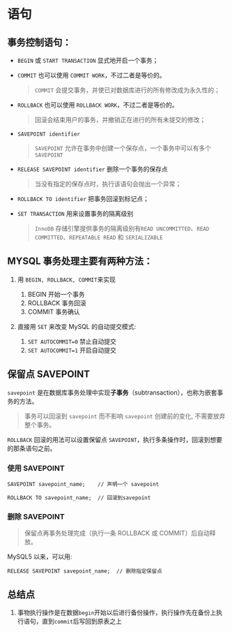 # 语句

## 事务控制语句：

+ `BEGIN` 或 `START TRANSACTION` 显式地开启一个事务；

+ `COMMIT` 也可以使用 `COMMIT WORK`，不过二者是等价的。
    > `COMMIT` 会提交事务，并使已对数据库进行的所有修改成为永久性的；

+ `ROLLBACK` 也可以使用 `ROLLBACK WORK`，不过二者是等价的。
    > 回滚会结束用户的事务，并撤销正在进行的所有未提交的修改；

+ `SAVEPOINT identifier`
    > `SAVEPOINT` 允许在事务中创建一个保存点，一个事务中可以有多个 `SAVEPOINT`

+ `RELEASE SAVEPOINT identifier` 删除一个事务的保存点
    > 当没有指定的保存点时，执行该语句会抛出一个异常；

+ `ROLLBACK TO identifier` 把事务回滚到标记点；

+ `SET TRANSACTION` 用来设置事务的隔离级别
    > `InnoDB` 存储引擎提供事务的隔离级别有`READ UNCOMMITTED`、`READ COMMITTED`、`REPEATABLE READ` 和 `SERIALIZABLE`

## MYSQL 事务处理主要有两种方法：

1. 用 `BEGIN, ROLLBACK, COMMIT`来实现

    1. BEGIN 开始一个事务
    2. ROLLBACK 事务回滚
    3. COMMIT 事务确认

2. 直接用 `SET` 来改变 MySQL 的自动提交模式:

    1. `SET AUTOCOMMIT=0` 禁止自动提交
    2. `SET AUTOCOMMIT=1` 开启自动提交

## 保留点 SAVEPOINT

`savepoint` 是在数据库事务处理中实现**子事务**（subtransaction），也称为嵌套事务的方法。

> 事务可以回滚到 `savepoint` 而不影响 `savepoint` 创建前的变化, 不需要放弃整个事务。

`ROLLBACK` 回滚的用法可以设置保留点 `SAVEPOINT`，执行多条操作时，回滚到想要的那条语句之前。

### 使用 SAVEPOINT

`SAVEPOINT savepoint_name;    // 声明一个 savepoint`

`ROLLBACK TO savepoint_name;  // 回滚到savepoint`

### 删除 SAVEPOINT

> 保留点再事务处理完成（执行一条 ROLLBACK 或 COMMIT）后自动释放。

MySQL5 以来，可以用:

`RELEASE SAVEPOINT savepoint_name;  // 删除指定保留点`

## 总结点

1. 事物执行操作是在数据`begin`开始以后进行备份操作，执行操作先在备份上执行语句，直到`commit`后写回到原表之上